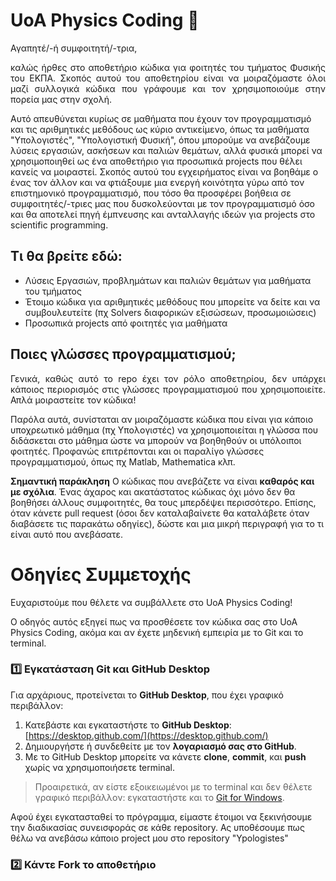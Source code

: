 # UoA Physics Coding 👋
Αγαπητέ/-ή συμφοιτητή/-τρια, 

<p align="justify">
καλώς ήρθες στο αποθετήριο κώδικα για φοιτητές του τμήματος Φυσικής του ΕΚΠΑ. Σκοπός αυτού του αποθετηρίου είναι να μοιραζόμαστε όλοι μαζί συλλογικά κώδικα που γράφουμε και τον χρησιμοποιούμε στην πορεία μας στην σχολή. 

Αυτό απευθύνεται κυρίως σε μαθήματα που έχουν τον προγραμματισμό και τις αριθμητικές μεθόδους ως κύριο αντικείμενο, όπως τα μαθήματα "Υπολογιστές", "Υπολογιστική Φυσική", όπου μπορούμε να ανεβάζουμε λύσεις εργασιών, ασκήσεων και παλιών θεμάτων, αλλά
φυσικά μπορεί να χρησιμοποιηθεί ως ένα αποθετήριο για προσωπικά projects που θέλει κανείς να μοιραστεί. Σκοπός αυτού του εγχειρήματος είναι να βοηθάμε ο ένας τον άλλον και να φτιάξουμε μια ενεργή κοινότητα γύρω από τον επιστημονικό προγραμματισμό, 
που τόσο θα προσφέρει βοήθεια σε συμφοιτητές/-τριες μας που δυσκολεύονται με τον προγραμματισμό όσο και θα αποτελεί πηγή έμπνευσης και ανταλλαγής ιδεών για projects στο scientific programming.
</p>

## Τι θα βρείτε εδώ:
* Λύσεις Εργασιών, προβλημάτων και παλιών θεμάτων για μαθήματα του τμήματος
* Έτοιμο κώδικα για αριθμητικές μεθόδους που μπορείτε να δείτε και να συμβουλευτείτε (πχ Solvers διαφορικών εξισώσεων, προσωμοιώσεις)
* Προσωπικά projects από φοιτητές για μαθήματα
  
## Ποιες γλώσσες προγραμματισμού; 
<p align="justify">
Γενικά, καθώς αυτό το repo έχει τον ρόλο αποθετηρίου, δεν υπάρχει κάποιος περιορισμός στις γλώσσες προγραμματισμού που χρησιμοποιείτε. Απλά μοιραστείτε τον κώδικα! 

Παρόλα αυτά, συνίσταται αν μοιραζόμαστε κώδικα που είναι για κάποιο υποχρεωτικό μάθημα (πχ Υπολογιστές) να χρησιμοποιείται η γλώσσα που διδάσκεται στο μάθημα ώστε να μπορούν να βοηθηθούν οι υπόλοιποι φοιτητές. Προφανώς επιτρέπονται και οι παραλίγο γλώσσες προγραμματισμού, όπως πχ Matlab, Mathematica κλπ. 

**Σημαντική παράκληση** Ο κώδικας που ανεβάζετε να είναι **καθαρός και με σχόλια**. Ένας άχαρος και ακατάστατος κώδικας όχι μόνο δεν θα βοηθήσει άλλους συμφοιτητές, θα τους μπερδέψει περισσότερο. Επίσης, όταν κάνετε pull request (όσοι δεν καταλαβαίνετε θα καταλάβετε όταν διαβάσετε τις παρακάτω οδηγίες), δώστε και μια μικρή περιγραφή για το τι είναι αυτό που ανεβάσατε.
</p>

# Οδηγίες Συμμετοχής
<p align="justify">
Ευχαριστούμε που θέλετε να συμβάλλετε στο UoA Physics Coding! 

Ο οδηγός αυτός εξηγεί πως να προσθέσετε τον κώδικα σας στο UoA Physics Coding, ακόμα και αν έχετε μηδενική εμπειρία με το Git και το terminal.
</p>

### 1️⃣ Εγκατάσταση Git και GitHub Desktop
Για αρχάριους, προτείνεται το **GitHub Desktop**, που έχει γραφικό περιβάλλον:

1. Κατεβάστε και εγκαταστήστε το **GitHub Desktop**:  
   [https://desktop.github.com/](https://desktop.github.com/)
2. Δημιουργήστε ή συνδεθείτε με τον **λογαριασμό σας στο GitHub**.
3. Με το GitHub Desktop μπορείτε να κάνετε **clone**, **commit**, και **push** χωρίς να χρησιμοποιήσετε terminal.

> Προαιρετικά, αν είστε εξοικειωμένοι με το terminal και δεν θέλετε γραφικό περιβάλλον: εγκαταστήστε και το [Git for Windows](https://git-scm.com/download/win).

Αφού έχει εγκατασταθεί το πρόγραμμα, είμαστε έτοιμοι να ξεκινήσουμε την διαδικασίας συνεισφοράς σε κάθε repository. Ας υποθέσουμε πως θέλω να ανεβάσω κάποιο project μου στο repository "Ypologistes"
### 2️⃣ Κάντε Fork το αποθετήριο

<!--

**Here are some ideas to get you started:**

🙋‍♀️ A short introduction - what is your organization all about?
🌈 Contribution guidelines - how can the community get involved?
👩‍💻 Useful resources - where can the community find your docs? Is there anything else the community should know?
🍿 Fun facts - what does your team eat for breakfast?
🧙 Remember, you can do mighty things with the power of [Markdown](https://docs.github.com/github/writing-on-github/getting-started-with-writing-and-formatting-on-github/basic-writing-and-formatting-syntax)
-->
